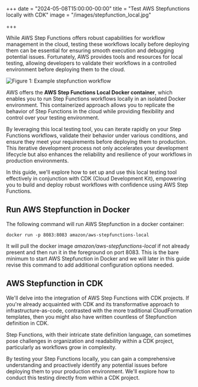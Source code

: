 +++
date = "2024-05-08T15:00:00-00:00"
title = "Test AWS Stepfunctions locally with CDK"
image = "/images/stepfunction_local.jpg"

+++

While AWS Step Functions offers robust capabilities for workflow management in the cloud, testing these workflows locally before deploying them can be essential for ensuring smooth execution and debugging potential issues. Fortunately, AWS provides tools and resources for local testing, allowing developers to validate their workflows in a controlled environment before deploying them to the cloud.

![](/images/aws_stepfunction_flow.png "Figure 1: Example stepfunction workflow")

AWS offers the **AWS Step Functions Local Docker container**, which enables you to run Step Functions workflows locally in an isolated Docker environment. This containerized approach allows you to replicate the behavior of Step Functions in the cloud while providing flexibility and control over your testing environment.

By leveraging this local testing tool, you can iterate rapidly on your Step Functions workflows, validate their behavior under various conditions, and ensure they meet your requirements before deploying them to production. This iterative development process not only accelerates your development lifecycle but also enhances the reliability and resilience of your workflows in production environments.

In this guide, we'll explore how to set up and use this local testing tool effectively in conjunction with CDK (Cloud Development Kit), empowering you to build and deploy robust workflows with confidence using AWS Step Functions.

## Run AWS Stepfunction in Docker

The following command will run AWS Stepfunction in a docker container:

```shell
docker run -p 8083:8083 amazon/aws-stepfunctions-local
```

It will pull the docker image *amazon/aws-stepfunctions-local* if not already present and then run it in the foreground on port 8083. This is the bare minimum to start AWS Stepfunction in Docker and we will later in this guide revise this command to add additional configuration options needed.

## AWS Stepfunction in CDK

We'll delve into the integration of AWS Step Functions with CDK projects. If you're already acquainted with CDK and its transformative approach to infrastructure-as-code, contrasted with the more traditional CloudFormation templates, then you might also have written countless of Stepfunction definition in CDK.

Step Functions, with their intricate state definition language, can sometimes pose challenges in organization and readability within a CDK project, particularly as workflows grow in complexity.

By testing your Step Functions locally, you can gain a comprehensive understanding and proactively identify any potential issues before deploying them to your production environment. We'll explore how to conduct this testing directly from within a CDK project.